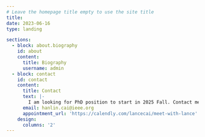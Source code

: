 ```yaml
---
# Leave the homepage title empty to use the site title
title:
date: 2023-06-16
type: landing

sections:
  - block: about.biography
    id: about
    content:
      title: Biography
      username: admin
  - block: contact
    id: contact
    content:
      title: Contact
      text: |-
        I am looking for PhD position to start in 2025 Fall. Contact me if you have any leads!
      email: hanlin.cai@ieee.org
      appointment_url: 'https://calendly.com/lancecai/meet-with-lance'
    design:
      columns: '2'
---
```

